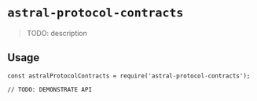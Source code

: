 # `astral-protocol-contracts`

> TODO: description

## Usage

```
const astralProtocolContracts = require('astral-protocol-contracts');

// TODO: DEMONSTRATE API
```
